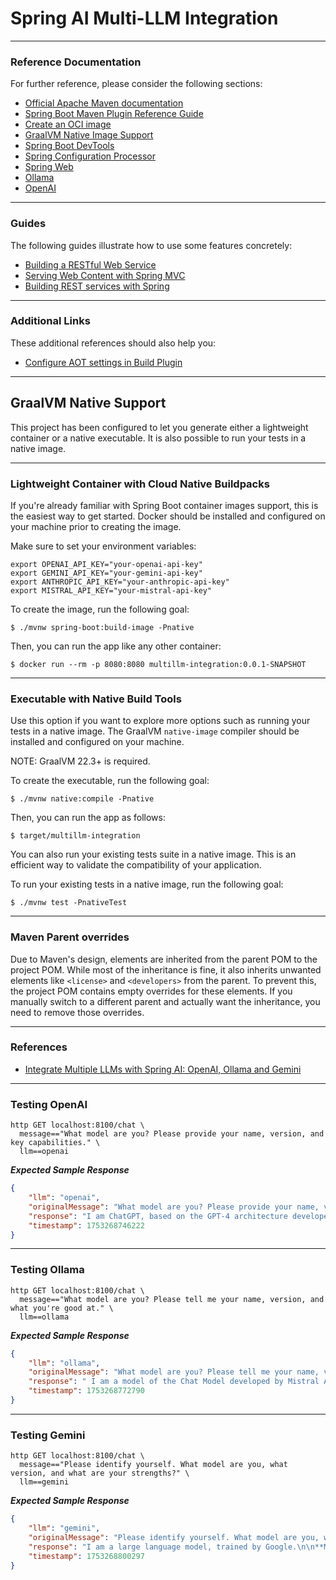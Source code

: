 # Spring AI Multi-LLM Integration


---

### Reference Documentation
For further reference, please consider the following sections:

* [Official Apache Maven documentation](https://maven.apache.org/guides/index.html)
* [Spring Boot Maven Plugin Reference Guide](https://docs.spring.io/spring-boot/3.5.5/maven-plugin)
* [Create an OCI image](https://docs.spring.io/spring-boot/3.5.5/maven-plugin/build-image.html)
* [GraalVM Native Image Support](https://docs.spring.io/spring-boot/3.5.5/reference/packaging/native-image/introducing-graalvm-native-images.html)
* [Spring Boot DevTools](https://docs.spring.io/spring-boot/3.5.5/reference/using/devtools.html)
* [Spring Configuration Processor](https://docs.spring.io/spring-boot/3.5.5/specification/configuration-metadata/annotation-processor.html)
* [Spring Web](https://docs.spring.io/spring-boot/3.5.5/reference/web/servlet.html)
* [Ollama](https://docs.spring.io/spring-ai/reference/api/chat/ollama-chat.html)
* [OpenAI](https://docs.spring.io/spring-ai/reference/api/chat/openai-chat.html)

---

### Guides
The following guides illustrate how to use some features concretely:

* [Building a RESTful Web Service](https://spring.io/guides/gs/rest-service/)
* [Serving Web Content with Spring MVC](https://spring.io/guides/gs/serving-web-content/)
* [Building REST services with Spring](https://spring.io/guides/tutorials/rest/)

---

### Additional Links
These additional references should also help you:

* [Configure AOT settings in Build Plugin](https://docs.spring.io/spring-boot/3.5.5/how-to/aot.html)

---

## GraalVM Native Support

This project has been configured to let you generate either a lightweight container or a native executable.
It is also possible to run your tests in a native image.

---

### Lightweight Container with Cloud Native Buildpacks
If you're already familiar with Spring Boot container images support, this is the easiest way to get started.
Docker should be installed and configured on your machine prior to creating the image.

Make sure to set your environment variables:

```shell
export OPENAI_API_KEY="your-openai-api-key"
export GEMINI_API_KEY="your-gemini-api-key"
export ANTHROPIC_API_KEY="your-anthropic-api-key"
export MISTRAL_API_KEY="your-mistral-api-key"
```

To create the image, run the following goal:

```
$ ./mvnw spring-boot:build-image -Pnative
```

Then, you can run the app like any other container:

```
$ docker run --rm -p 8080:8080 multillm-integration:0.0.1-SNAPSHOT
```

---

### Executable with Native Build Tools
Use this option if you want to explore more options such as running your tests in a native image.
The GraalVM `native-image` compiler should be installed and configured on your machine.

NOTE: GraalVM 22.3+ is required.

To create the executable, run the following goal:

```
$ ./mvnw native:compile -Pnative
```

Then, you can run the app as follows:
```
$ target/multillm-integration
```

You can also run your existing tests suite in a native image.
This is an efficient way to validate the compatibility of your application.

To run your existing tests in a native image, run the following goal:

```
$ ./mvnw test -PnativeTest
```

---

### Maven Parent overrides

Due to Maven's design, elements are inherited from the parent POM to the project POM.
While most of the inheritance is fine, it also inherits unwanted elements like `<license>` and `<developers>` from the parent.
To prevent this, the project POM contains empty overrides for these elements.
If you manually switch to a different parent and actually want the inheritance, you need to remove those overrides.

---

### References

- [Integrate Multiple LLMs with Spring AI: OpenAI, Ollama and Gemini](https://medium.com/javarevisited/integrate-multiple-llms-with-spring-ai-openai-ollama-and-gemini-40d382136ce1)

---

### Testing OpenAI

```http request
http GET localhost:8100/chat \
  message=="What model are you? Please provide your name, version, and key capabilities." \
  llm==openai
```

**_Expected Sample Response_**

```json
{
    "llm": "openai",
    "originalMessage": "What model are you? Please provide your name, version, and key capabilities.",
    "response": "I am ChatGPT, based on the GPT-4 architecture developed by OpenAI. My version includes improvements in understanding and generating human-like text, enabling me to assist with a wide range of tasks such as answering questions, providing explanations, composing creative writing, and more. I can understand context, handle complex prompts, and generate coherent and relevant responses across various topics.",
    "timestamp": 1753268746222
}

```

---

### Testing Ollama

```http request
http GET localhost:8100/chat \
  message=="What model are you? Please tell me your name, version, and what you're good at." \
  llm==ollama
```

**_Expected Sample Response_**

```json
{
    "llm": "ollama",
    "originalMessage": "What model are you? Please tell me your name, version, and what you're good at.",
    "response": " I am a model of the Chat Model developed by Mistral AI. My primary function is to assist with various tasks by providing information, answering questions, and engaging in conversation. I strive to provide precise, helpful, and courteous responses.\n\nWhile I don't have a personal name, you can think of me as your digital assistant designed to make your interactions more enjoyable and productive. My capabilities include but are not limited to: answering questions, providing explanations, discussing a wide range of topics, assisting with scheduling and organization, offering recommendations, and much more.\n\nIn terms of my version, I am part of the latest generation of models, continually learning and improving from the data it encounters during interactions like this one.",
    "timestamp": 1753268772790
}
```

---

### Testing Gemini

```http request
http GET localhost:8100/chat \
  message=="Please identify yourself. What model are you, what version, and what are your strengths?" \
  llm==gemini
```

**_Expected Sample Response_**

```json
{
    "llm": "gemini",
    "originalMessage": "Please identify yourself. What model are you, what version, and what are your strengths?",
    "response": "I am a large language model, trained by Google.\n\n**Model & Version:**\nUnlike traditional software with specific version numbers, large language models like me are continuously updated and refined. There isn't a single, publicly accessible \"version number\" in the way you might think of software like....",
    "timestamp": 1753268800297
}

```